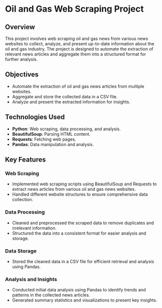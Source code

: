 # Oil and Gas Web Scraping Project

## Overview
This project involves web scraping oil and gas news from various news websites to collect, analyze, and present up-to-date information about the oil and gas industry. The project is designed to automate the extraction of relevant news articles and aggregate them into a structured format for further analysis.

## Objectives
- Automate the extraction of oil and gas news articles from multiple websites.
- Aggregate and store the collected data in a CSV file.
- Analyze and present the extracted information for insights.

## Technologies Used
- **Python**: Web scraping, data processing, and analysis.
- **BeautifulSoup**: Parsing HTML content.
- **Requests**: Fetching web pages.
- **Pandas**: Data manipulation and analysis.

## Key Features
### Web Scraping
- Implemented web scraping scripts using BeautifulSoup and Requests to extract news articles from various oil and gas news websites.
- Handled different website structures to ensure comprehensive data collection.

### Data Processing
- Cleaned and preprocessed the scraped data to remove duplicates and irrelevant information.
- Structured the data into a consistent format for easier analysis and storage.

### Data Storage
- Stored the cleaned data in a CSV file for efficient retrieval and analysis using Pandas.

### Analysis and Insights
- Conducted initial data analysis using Pandas to identify trends and patterns in the collected news articles.
- Generated summary statistics and visualizations to present key insights.

